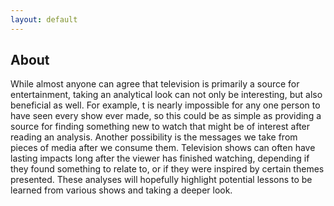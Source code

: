 ```yaml
---
layout: default
---
```


## About

While almost anyone can agree that television is primarily a source for entertainment, taking an analytical look can not only be interesting, but also beneficial as well. For example, t is nearly impossible for any one person to have seen every show ever made, so this could be as simple as providing a source for finding something new to watch that might be of interest after reading an analysis. Another possibility is the messages we take from pieces of media after we consume them. Television shows can often have lasting impacts long after the viewer has finished watching, depending if they found something to relate to, or if they were inspired by certain themes presented. These analyses will hopefully highlight potential lessons to be learned from various shows and taking a deeper look.
